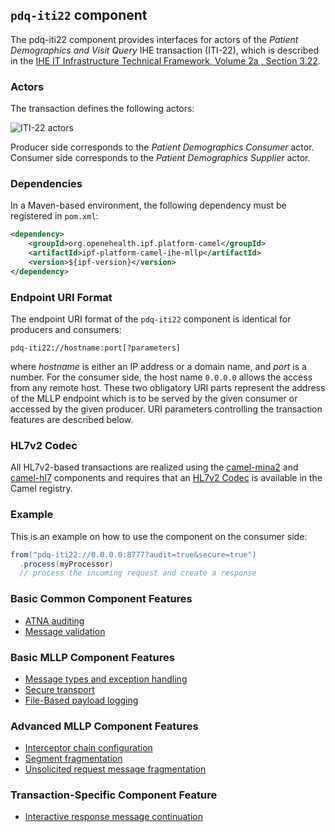 
## `pdq-iti22` component

The pdq-iti22 component provides interfaces for actors of the *Patient Demographics and Visit Query* IHE transaction (ITI-22),
which is described in the [IHE IT Infrastructure Technical Framework, Volume 2a , Section 3.22](http://ihe.net/uploadedFiles/Documents/ITI/IHE_ITI_TF_Vol2a.pdf).

### Actors

The transaction defines the following actors:

![ITI-22 actors](images/iti22.png)

Producer side corresponds to the *Patient Demographics Consumer* actor.
Consumer side corresponds to the *Patient Demographics Supplier* actor.

### Dependencies

In a Maven-based environment, the following dependency must be registered in `pom.xml`:

```xml
<dependency>
    <groupId>org.openehealth.ipf.platform-camel</groupId>
    <artifactId>ipf-platform-camel-ihe-mllp</artifactId>
    <version>${ipf-version}</version>
</dependency>
```

### Endpoint URI Format

The endpoint URI format of the `pdq-iti22` component is identical for producers and consumers:

```
pdq-iti22://hostname:port[?parameters]
```

where *hostname* is either an IP address or a domain name, and *port* is a number. For the consumer side, the host name
`0.0.0.0` allows the access from any remote host.
These two obligatory URI parts represent the address of the MLLP endpoint which is to be served by the given consumer or
accessed by the given producer. URI parameters controlling the transaction features are described below.


### HL7v2 Codec

All HL7v2-based transactions are realized using the [camel-mina2](http://camel.apache.org/mina2.html) and [camel-hl7](http://camel.apache.org/hl7.html)
components and requires that an [HL7v2 Codec](codec.html) is available in the Camel registry.

### Example

This is an example on how to use the component on the consumer side:

```java
from("pdq-iti22://0.0.0.0:8777?audit=true&secure=true")
  .process(myProcessor)
  // process the incoming request and create a response
```

### Basic Common Component Features

* [ATNA auditing]
* [Message validation]

### Basic MLLP Component Features

* [Message types and exception handling]
* [Secure transport]
* [File-Based payload logging]

### Advanced MLLP Component Features

* [Interceptor chain configuration]
* [Segment fragmentation]
* [Unsolicited request message fragmentation]

### Transaction-Specific Component Feature

* [Interactive response message continuation]



[ATNA auditing]: ../atna.html
[Message validation]: ../messageValidation.html
[HL7v2 Codec]: codec.html
[Message types and exception handling]: messageTypes.html
[Secure transport]: secureTransport.html
[File-Based payload logging]: payloadLogging.html
[Interceptor chain configuration]: interceptorChain.html
[Segment fragmentation]: segmentFragmentation.html
[Unsolicited request message fragmentation]: unsolicitedFragmentation.html
[Interactive response message continuation]: interactiveContinuation.html
